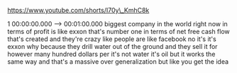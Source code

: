 https://www.youtube.com/shorts/I70y\_KmhC8k

1 00:00:00.000 --\> 00:01:00.000 biggest company in the world right now
in terms of profit is like exxon that's number one in terms of net free
cash flow that's created and they're crazy like people are like facebook
no it's it's exxon why because they drill water out of the ground and
they sell it for however many hundred dollars per it's not water it's
oil but it works the same way and that's a massive over generalization
but like you get the idea
